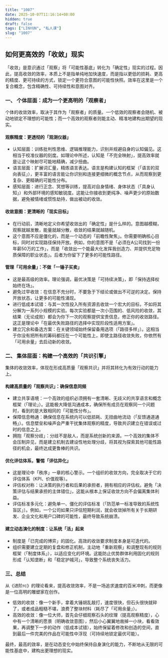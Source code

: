 ```yaml
---
title: "1007"
date: 2025-10-07T11:16:14+08:00
hidden: true
draft: false
tags: ["LINYUN", "私人课"]
slug: "1007"
---
```


## 如何更高效的「收敛」现实

「收敛」是意识通过「观察」将「可能性基底」转化为「确定性」现实的过程。因此，提高收敛的效率，本质上不是指单纯地加快速度，而是指以更低的损耗、更高的精度、更可持续的方式，锁定一个更符合意图的可能性快照。效率在这里是一个复合概念，包含精确性、可持续性和意图对齐。

### 一、 个体层面：成为一个更高明的「观察者」

个体的收敛效率，取决于其作为「观察者」的质量。一个低效的观察者会随机、被动地锁定不理想的可能性；而一个高效的观察者则能主动、精准地建构出期望的现实。

#### 观察精度：更透彻的「观测仪器」

* 认知层面：训练批判性思维、逻辑推理能力，识别并规避自身的认知偏见。这相当于校准仪器的刻度。如理论中所述，认知是「不完全映射」，提高效率就是让这个映射尽可能地精确，减少扭曲。
* 语言层面：扩展词汇量，精炼语言表达。语言是构建认知的框架（「语言的双向表征」），更丰富的语言能让你识别和连接更细微的概念节点，从而观察到更复杂、更精确的可能性分布。
* 感知层面：进行正念、冥想等训练，提高对自身情绪、身体状态（「具身认知」）和外部环境的感知敏锐度。这能让你接收到更纯净、噪声更少的原始数据，避免被情绪或惯性劫持，做出被动的收敛。

#### 收敛意图：更清晰的「现实目标」

* 在行动前，清晰地定义你希望收敛出的「确定性」是什么样的。意图越模糊，观察就越发散，能量就越分散，收敛的结果就越随机。
* 这个意图不应是僵化的，而是一个动态的「前瞻性聚焦」。你需要明确核心目标，同时对实现路径保持开放。例如，你的意图不是「必须在A公司找到一份年薪50万的工作」，而是「收敛出一个能最大化发挥我创造力、并提供充足物质保障的职业状态」。后者为你留下了更多的可能性路径。

#### 管理「可用余量」：不做「一锤子买卖」

* 这是最高级的效率。理论强调，最优决策是「可持续决策」，即「保持选择权始终在场」。
* 避免过早收敛：在信息不充分时，不要急于下结论或做出不可逆的决定。保持开放状态，让更多的可能性涌现。
* 进行低成本试错：与其一次性投入所有资源去收敛一个宏大的目标，不如将其分解为一系列小规模的实验。每次实验都是一次小范围的、低风险的收敛，其结果（无论成败）都会为你下一次的观察提供宝贵信息，修正你的收敛路径。这正是理论中「在最优失败路径的选择中实现阶段性适用方案」。
* 建立冗余和备选方案：在关键领域始终保留备用选项（「路径多样」）。这相当于你没有把所有的筹码都压在一个可能性上，即使主路径收敛失败，你依然有「可用余量」去启动新的收敛。

### 二、 集体层面：构建一个高效的「共识引擎」

集体的收敛效率，体现在形成高质量「观察共识」并将其转化为有效行动的能力上。

#### 构建高质量的「观察共识」：确保信息同频

* 建立共享语境：一个高效的组织必须拥有一套清晰、无歧义的共享语言和概念框架（「理论」）。这能极大降低沟通成本，确保所有成员在观察同一个问题时，看到的是大致相同的「可能性分布」。
* 保障信息畅通：确保信息在系统内可以低损耗、无扭曲地流动（「反馈通道通畅」）。信息壁垒和噪声会严重干扰集体观察的精度，导致共识建立在错误或过时的信息之上。
* 拥抱「观察分歧」：分歧不是敌人，而是系统创新的来源。一个高效的集体不会压制异见，而是建立机制去建设性地处理分歧，将其视为探索其他可能性路径的机会，最终达成更鲁棒的共识。

#### 优化评估体系，警惕「评估异化」

* 这是理论中「秩序」一章的核心警示。一个组织的收敛方向，完全取决于它的评估体系（KPI、价值观等）。
* 评估权对称：让决策的执行者和后果的承担者，拥有相应的评估权。避免「决策评估与结果承担的主体错位」，这能从根本上保证收敛方向不会偏离集体利益。
* 评估标准多元化：避免单一、僵化的评估标准（「防范单一标准导致的系统性盲区」）。例如，一个公司如果只评估短期利润，就会收敛掉所有关于长期研发、企业文化和用户口碑的可能性，最终导致系统崩溃。

#### 建立动态演化的制度：让系统「活」起来

* 制度是「已完成的博弈」的固化。高效的收敛要求制度本身是可迭代的。
* 组织需要建立定期的复盘和修正机制，主动地「重新观察」和调整现有的规则框架（「制度体系」），以适应变化的环境。这能防止优势群体利用固化的规则形成「认知垄断」和「稳定护城河」，导致整个系统丧失活力。

### 三、总结

从《进阶rc》的理论看来，提高收敛效率，不是一场追求速度的百米冲刺，而更像是一位高明的雕塑家在创作。

* 低效的收敛：像一个新手，拿着大锤胡乱敲打，速度很快，但石头很快就碎了，或者成品粗糙不堪，浪费了整块材料（耗尽了「可用余量」）。
* 高效的收敛：像一位大师，首先会仔细观察石头的纹理（提高观察精度），心中有一个清晰的愿景（明确收敛意图），然后小心翼翼地凿掉一小块，看看效果，再调整下一步的动作（低成本试错），始终保留着修改和创造的空间，直到最后一件完美的作品在可能性中浮现（可持续地锁定最优可能）。

最终，最高的效率，是在动态变化中始终保持自身演化的能力，不断地从无限的可能性基底中，建构出更理想的现实。
